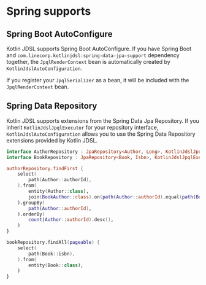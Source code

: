 # Spring supports

## Spring Boot AutoConfigure

Kotlin JDSL supports Spring Boot AutoConfigure. If you have Spring Boot and `com.linecorp.kotlinjdsl:spring-data-jpa-support` dependency together, the `JpqlRenderContext` bean is automatically created by `KotlinJdslAutoConfiguration`.

If you register your `JpqlSerializer` as a bean, it will be included with the `JpqlRenderContext` bean.

## Spring Data Repository

Kotlin JDSL supports extensions from the Spring Data Jpa Repository. If you inherit `KotlinJdslJpqlExecutor` for your repository interface, `KotlinJdslAutoConfiguration` allows you to use the Spring Data Repository extensions provided by Kotlin JDSL.

```kotlin
interface AuthorRepository : JpaRepository<Author, Long>, KotlinJdslJpqlExecutor
interface BookRepository : JpaRepository<Book, Isbn>, KotlinJdslJpqlExecutor

authorRepository.findFirst {
    select(
        path(Author::authorId),
    ).from(
        entity(Author::class),
        join(BookAuthor::class).on(path(Author::authorId).equal(path(BookAuthor::authorId))),
    ).groupBy(
        path(Author::authorId),
    ).orderBy(
        count(Author::authorId).desc(),
    )
}

bookRepository.findAll(pageable) {
    select(
        path(Book::isbn),
    ).from(
        entity(Book::class),
    )
}
```
